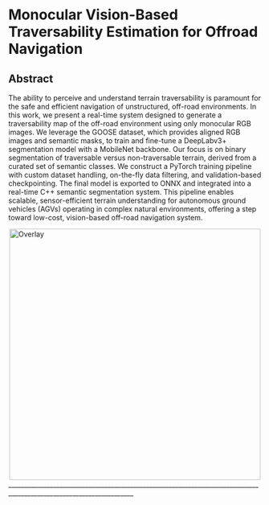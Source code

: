 # Monocular Vision-Based Traversability Estimation for Offroad Navigation 

## Abstract 

The ability to perceive and understand terrain traversability is paramount for the safe and efficient navigation 
of unstructured, off-road environments. In this work, we present a real-time system designed to generate a 
traversability map of the off-road environment using only monocular RGB images. We leverage the GOOSE dataset, 
which provides aligned RGB images and semantic masks, to train and fine-tune a DeepLabv3+ segmentation model with a 
MobileNet backbone. Our focus is on binary segmentation of traversable versus non-traversable terrain, derived 
from a curated set of semantic classes. We construct a PyTorch training pipeline with custom dataset handling, 
on-the-fly data filtering, and validation-based checkpointing. The final model is exported to ONNX and 
integrated into a real-time C++ semantic segmentation system. This pipeline enables scalable, sensor-efficient terrain 
understanding for autonomous ground vehicles (AGVs) operating in complex natural environments, 
offering a step toward low-cost, vision-based off-road navigation system.  

<div style="display: flex; justify-content: center;">
  <img src="media/bicycle_overlay.gif" alt="Overlay" width="500">
</div>
_____________________________________________________________________________________________________________________
